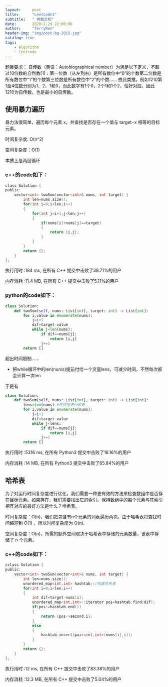 ```yaml
---
layout:     post
title:      "Leetcode1"
subtitle:   " 两数之和"
date:       2020-2-29 22:00:00
author:     "TerryRen"
header-img: "img/post-bg-2015.jpg"
catalog: true
tags:
    - algorithm
    - leetcode
---
```

题目要求：
自传数（英语：Autobiographical number）为满足以下定义，不超过10位数的自然数[1]：第一位数（从左到右）是所有数位中“0”的个数第二位数是所有数位中“1”的个数第三位数是所有数位中“2”的个数…… 依此类推。例如1210第1至4位数分别为1、2、1和0，而此数字有1个0，2个1和1个2，恰好对应，因此1210为自传数，也是最小的自传数。

## 使用暴力遍历
暴力法很简单，遍历每个元素 x，并查找是否存在一个值与 target−x 相等的目标元素。

时间复杂度: O(n^2)

空间复杂度：O(1)

本质上是两层循环
### c++的code如下：


```c
class Solution {
public:
    vector<int> twoSum(vector<int>& nums, int target) {
        int len=nums.size();
        for(int i=0;i<len;i++)
        {
            for(int j=i+1;j<len;j++)
            {
                if(nums[i]+nums[j]==target)
                {
                    return {i,j};
                }
            }
        }
        return {};
    }
};

```

执行用时 :184 ms, 在所有 C++ 提交中击败了38.71%的用户

内存消耗 :11.4 MB, 在所有 C++ 提交中击败了5.11%的用户
### python的code如下：


```python
class Solution:
    def twoSum(self, nums: List[int], target: int) -> List[int]:
        for i,value in enumerate(nums):
            j=i+1
            dif=target-value
            while j<len(nums):
                if dif==nums[j]:
                    return [i,j]
                j+=1
        return []

```
超出时间限制......
* 把while循环中的len(nums)提前付给一个变量lens，可减少时间，不然每次都会计算一次len

于是有

```python
class Solution:
    def twoSum(self, nums: List[int], target: int) -> List[int]:
        lens=len(nums) #在这里进行改进
        for i,value in enumerate(nums):
            j=i+1
            dif=target-value
            while j<lens:
                if dif==nums[j]:
                    return [i,j]
                j+=1
        return []

```
执行用时 :5316 ms, 在所有 Python3 提交中击败了16.16%的用户

内存消耗 :14 MB, 在所有 Python3 提交中击败了65.84%的用户

## 哈希表

为了对运行时间复杂度进行优化，我们需要一种更有效的方法来检查数组中是否存在目标元素。如果存在，我们需要找出它的索引。保持数组中的每个元素与其索引相互对应的最好方法是什么？哈希表。

时间复杂度：O(n)，我们把包含有n个元素的列表遍历两次。由于哈希表将查找时间缩短到 O(1) ，所以时间复杂度为 O(n)。

空间复杂度：O(n)，所需的额外空间取决于哈希表中存储的元素数量，该表中存储了 n 个元素。


### c++的code如下：
```c
cclass Solution {
public:
    vector<int> twoSum(vector<int>& nums, int target) {
        int len=nums.size();
        unordered_map<int,int> hashtab;//构建哈希表
        for(int i=0;i<len;i++)
        {
            int dif=target-nums[i];
            unordered_map<int,int>::iterator pos=hashtab.find(dif);
            if(pos!=hashtab.end())
            {
                return {pos->second,i};
            }
            else
            {
                hashtab.insert(pair<int,int>(nums[i],i));
            }
        }
        return {};
    }
};
```
执行用时 :12 ms, 在所有 C++ 提交中击败了83.38%的用户

内存消耗 :12.3 MB, 在所有 C++ 提交中击败了5.04%的用户
